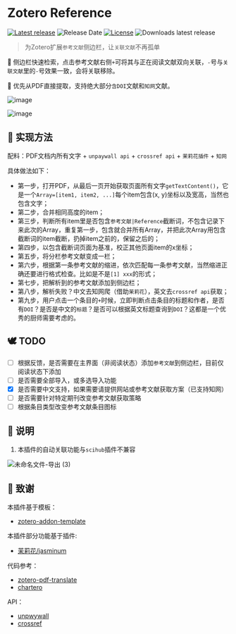 # Zotero Reference

[![Latest release](https://img.shields.io/github/v/release/MuiseDestiny/zotero-reference)](https://github.com/MuiseDestiny/zotero-reference/releases)
![Release Date](https://img.shields.io/github/release-date/MuiseDestiny/zotero-reference?color=9cf)
[![License](https://img.shields.io/github/license/MuiseDestiny/zotero-reference)](https://github.com/MuiseDestiny/zotero-reference/blob/master/LICENSE)
![Downloads latest release](https://img.shields.io/github/downloads/MuiseDestiny/zotero-reference/latest/total?color=yellow)

> 为Zotero扩展`参考文献`侧边栏，让`关联文献`不再孤单

📖 侧边栏快速检索，点击参考文献右侧`+`可将其与正在阅读文献双向关联，`-`号与`关联文献`里的`-`号效果一致，会将关联移除。

👻 优先从PDF直接提取，支持绝大部分`含DOI`文献和`知网`文献。

![image](https://user-images.githubusercontent.com/51939531/208114422-7fd4f9cd-cb49-4c55-98e6-f1f20e1eed20.png)

![image](https://user-images.githubusercontent.com/51939531/208114512-2b58ebcb-ca34-4187-93b2-d7f96b0ea4c2.png)


## 🌸 实现方法
配料：PDF文档内所有文字 + `unpaywall api` + `crossref api` + `茉莉花插件` + `知网`

具体做法如下：

- 第一步，打开PDF，从最后一页开始获取页面所有文字`getTextContent()`，它是一个`Array=[item1, item2, ...]`每个item包含(x, y)坐标以及宽高，当然也包含文字；
- 第二步，合并相同高度的item；
- 第三步，判断所有item里是否包含`参考文献|Reference`截断词，不包含记录下来此次的Array，重复第一步，包含就合并所有Array，并把此次Array用包含截断词的item截断，扔掉item之前的，保留之后的；
- 第四步，以包含截断词页面为基准，校正其他页面item的x坐标；
- 第五步，将分栏参考文献变成一栏；
- 第六步，根据第一条参考文献的缩进，依次匹配每一条参考文献，当然缩进正确还要进行格式检查。比如是不是`[1] xxx`的形式；
- 第七步，把解析到的参考文献添加到侧边栏；
- 第八步，解析失败？中文去知网爬（借助`茉莉花`），英文去`crossref api`获取；
- 第九步，用户点击一个条目的`+`时候，立即判断点击条目的标题和作者，是否有`DOI`？是否是中文的`标题`？是否可以根据英文标题查询到`DOI`？这都是一个优秀的厨师需要考虑的。

## 🕊️ TODO
- [ ] 根据反馈，是否需要在主界面（非阅读状态）添加`参考文献`到侧边栏，目前仅阅读状态下添加
- [ ] 是否需要全部导入，或多选导入功能
- [x] 是否需要中文支持，如果需要请提供网站或参考文献获取方案（已支持知网）
- [ ] 是否需要针对特定期刊改变参考文献获取策略
- [ ] 根据条目类型改变参考文献条目图标

## 👋 说明

1. 本插件的自动关联功能与`scihub`插件不兼容

![未命名文件-导出 (3)](https://user-images.githubusercontent.com/51939531/208129588-e26ff970-7412-4c3f-9c1c-405514b10509.png)

## 🍭 致谢

本插件基于模板：

- [zotero-addon-template](https://github.com/windingwind/zotero-addon-template)

本插件部分功能基于插件:

- [茉莉花/jasminum](https://github.com/l0o0/jasminum)

代码参考：

- [zotero-pdf-translate](https://github.com/windingwind/zotero-pdf-translate)
- [chartero](https://github.com/volatile-static/Chartero)

API：
- [unpwywall](https://api.unpaywall.org/)
- [crossref](https://github.com/CrossRef/rest-api-doc)
